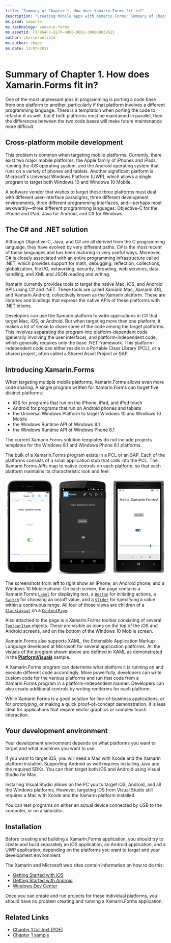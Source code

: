 ```yaml
---
title: "Summary of Chapter 1. How does Xamarin.Forms fit in?"
description: "Creating Mobile Apps with Xamarin.Forms: Summary of Chapter 1. How does Xamarin.Forms fit in?"
ms.prod: xamarin
ms.technology: xamarin-forms
ms.assetid: F3F864FF-EE70-49D0-90D1-388889037625
author: charlespetzold
ms.author: chape
ms.date: 11/07/2017
---
```


# Summary of Chapter 1. How does Xamarin.Forms fit in?

One of the most unpleasant jobs in programming is porting a code base from one platform to another, particularly if that platform involves a different programming language. There is a temptation when porting the code to refactor it as well, but if both platforms must be maintained in parallel, then the differences between the two code bases will make future maintenance more difficult.

## Cross-platform mobile development

This problem is common when targeting mobile platforms. Currently, there exist two major mobile platforms, the Apple family of iPhones and iPads running the iOS operating system, and the Android operating system that runs on a variety of phones and tablets. Another significant platform is Microsoft's Universal Windows Platform (UWP), which allows a single program to target both Windows 10 and Windows 10 Mobile.

A software vendor that wishes to target these three platforms must deal with different user-interface paradigms, three different development environments, three different programming interfaces, and&mdash;perhaps most awkwardly&mdash;three different programming languages: Objective-C for the iPhone and iPad, Java for Android, and C# for Windows.

## The C# and .NET solution

Although Objective-C, Java, and C# are all derived from the C programming language, they have evolved by very different paths. C# is the most recent of these languages and has been maturing in very useful ways. Moreover, C# is closely associated with an entire programming infrastructure called .NET, which provides support for math, debugging, reflection, collections, globalization, file I/O, networking, security, threading, web services, data handling, and XML and JSON reading and writing.

Xamarin currently provides tools to target the native Mac, iOS, and Android APIs using C# and .NET. These tools are called Xamarin.Mac, Xamarin.iOS, and Xamarin.Android, collectively known as the Xamarin platform. These are libraries and bindings that express the native APIs of these platforms with .NET idioms.

Developers can use the Xamarin platform to write applications in C# that target Mac, iOS, or Android. But when targeting more than one platform, it makes a lot of sense to share some of the code among the target platforms. This involves separating the program into platform-dependent code (generally involving the user interface), and platform-independent code, which generally requires only the base .NET framework. This platform-independent code can either reside in a Portable Class Library (PCL), or a shared project, often called a Shared Asset Project or SAP.

## Introducing Xamarin.Forms

When targeting multiple mobile platforms, Xamarin.Forms allows even more code sharing. A single program written for Xamarin.Forms can target five distinct platforms:

- iOS for programs that run on the iPhone, iPad, and iPod touch
- Android for programs that run on Android phones and tablets
- the Universal Windows Platform to target Windows 10 and Windows 10 Mobile
- the Windows Runtime API of Windows 8.1
- the Windows Runtime API of Windows Phone 8.1

The current Xamarin.Forms solution templates do not include projects templates for the Windows 8.1 and Windows Phone 8.1 platforms.

The bulk of a Xamarin.Forms program exists in a PCL or an SAP. Each of the platforms consists of a small application stub that calls into the PCL. The Xamarin.Forms APIs map to native controls on each platform, so that each platform maintains its characteristic look and feel:

[![Triple screenshot of platform visuals sharing](images/ch01fg03-small.png "Xamarin.Forms Controls on Each Platform")](images/ch01fg03-large.png#lightbox "Xamarin.Forms Controls on Each Platform")

The screenshots from left to right show an iPhone, an Android phone, and a Windows 10 Mobile phone. On each screen, the page contains a Xamarin.Forms [`Label`](https://developer.xamarin.com/api/type/Xamarin.Forms.Label/) for displaying text, a [`Button`](https://developer.xamarin.com/api/type/Xamarin.Forms.Button/) for initiating actions, a [`Switch`](https://developer.xamarin.com/api/type/Xamarin.Forms.Switch/) for choosing an on/off value, and a [`Slider`](https://developer.xamarin.com/api/type/Xamarin.Forms.Slider/) for specifying a value within a continuous range. All four of those views are children of a [`StackLayout`](https://developer.xamarin.com/api/type/Xamarin.Forms.StackLayout/) on a [`ContentPage`](https://developer.xamarin.com/api/type/Xamarin.Forms.ContentPage/).

Also attached to the page is a Xamarin.Forms toolbar consisting of several [`ToolbarItem`](https://developer.xamarin.com/api/type/Xamarin.Forms.ToolbarItem/) objects. These are visible as icons on the top of the iOS and Android screens, and on the bottom of the Windows 10 Mobile screen.

Xamarin.Forms also supports XAML, the Extensible Application Markup Language developed at Microsoft for several application platforms. All the visuals of the program shown above are defined in XAML as demonstrated in the [**PlatformVisuals**](https://github.com/xamarin/xamarin-forms-book-samples/tree/master/Chapter01/PlatformVisuals) sample.

A Xamarin.Forms program can determine what platform it is running on and execute different code accordingly. More powerfully, developers can write custom code for the various platforms and run that code from a Xamarin.Forms program in a platform-independent manner. Developers can also create additional controls by writing renderers for each platform.

While Xamarin.Forms is a good solution for line-of-business applications, or for prototyping, or making a quick proof-of-concept demonstration, it is less ideal for applications that require vector graphics or complex touch interaction.

## Your development environment

Your development environment depends on what platforms you want to target and what machines you want to use.

If you want to target iOS, you will need a Mac with Xcode and the Xamarin platform installed. Supporting Android as well requires installing Java and the required SDKs. You can then target both iOS and Android using Visual Studio for Mac.

Installing Visual Studio allows on the PC you to target iOS, Android, and all the Windows platforms. However, targeting iOS from Visual Studio still requires a Mac with Xcode and the Xamarin platform installed.

You can test programs on either an actual device connected by USB to the computer, or on a simulator.

## Installation

Before creating and building a Xamarin.Forms application, you should try to create and build separately an iOS application, an Android application, and a UWP application, depending on the platforms you want to target and your development environment.

The Xamarin and Microsoft web sites contain information on how to do this:

- [Getting Started with iOS](~/ios/get-started/index.md)
- [Getting Started with Android](~/android/get-started/index.md)
- [Windows Dev Center](http://dev.windows.com)

Once you can create and run projects for these individual platforms, you should have no problem creating and running a Xamarin.Forms application.



## Related Links

- [Chapter 1 full text (PDF)](https://download.xamarin.com/developer/xamarin-forms-book/XamarinFormsBook-Ch01-Apr2016.pdf)
- [Chapter 1 sample](https://github.com/xamarin/xamarin-forms-book-samples/tree/master/Chapter01)
